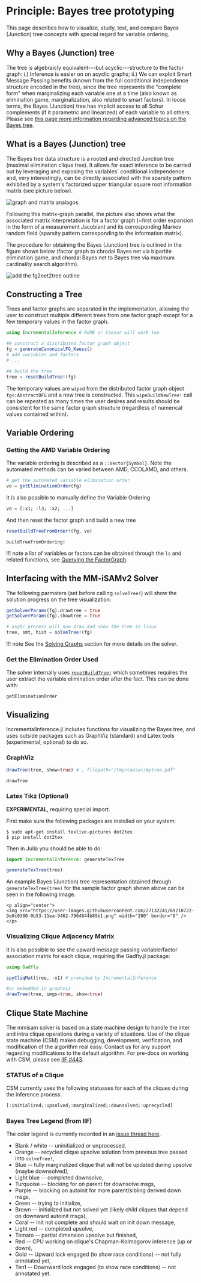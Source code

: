 # Principle: Bayes tree prototyping

This page describes how to visualize, study, test, and compare Bayes (Junction) tree concepts with special regard for variable ordering.

## Why a Bayes (Junction) tree

The tree is algebraicly equivalent---but acyclic---structure to the factor graph:  i.) Inference is easier on on acyclic graphs; ii.) We can exploit Smart Message Passing benefits (known from the full conditional independence structure encoded in the tree), since the tree represents the "complete form" when marginalizing each variable one at a time (also known as elimination game, marginalization, also related to smart factors).  In loose terms, the Bayes (Junction) tree has implicit access to all Schur complements (if it parametric and linearized) of each variable to all others.  Please see [this page more information regarding advanced topics on the Bayes tree](https://www.juliarobotics.org/Caesar.jl/latest/principles/initializingOnBayesTree/).

## What is a Bayes (Junction) tree

The Bayes tree data structure is a rooted and directed Junction tree (maximal elimination clique tree). It allows for exact inference to be carried out by leveraging and exposing the variables' conditional independence and, very interestingly, can be directly associated with the sparsity pattern exhibited by a system's factorized upper triangular square root information matrix (see picture below).

![graph and matrix analagos](https://user-images.githubusercontent.com/27132241/69210533-f55da400-0b52-11ea-89dd-f18b7fa983b8.png)

Following this matrix-graph parallel, the picture also shows what the associated matrix interpretation is for a factor graph (~first order expansion in the form of a measurement Jacobian) and its corresponding Markov random field (sparsity pattern corresponding to the information matrix).

The procedure for obtaining the Bayes (Junction) tree is outlined in the figure shown below (factor graph to chrodal Bayes net via bipartite elimination game, and chordal Bayes net to Bayes tree via maximum cardinality search algorithm).

![add the fg2net2tree outline](https://user-images.githubusercontent.com/27132241/69210647-5eddb280-0b53-11ea-82ab-dc5ff89c4a43.png)

## Constructing a Tree

Trees and factor graphs are separated in the implementation, allowing the user to construct multiple different trees from one factor graph except for a few temporary values in the factor graph.

```julia
using IncrementalInference # RoME or Caesar will work too

## construct a distributed factor graph object
fg = generateCanonicalFG_Kaess()
# add variables and factors
# ...

## build the tree
tree = resetBuildTree!(fg)
```

The temporary values are `wiped` from the distributed factor graph object `fg<:AbstractDFG` and a new tree is constructed.  This `wipeBuildNewTree!` call can be repeated as many times the user desires and results should be consistent for the same factor graph structure (regardless of numerical values contained within).

## Variable Ordering

### Getting the AMD Variable Ordering

The variable ordering is described as a `::Vector{Symbol}`.  Note the automated methods can be varied between AMD, CCOLAMD, and others.
```julia
# get the automated variable elimination order
vo = getEliminationOrder(fg)
```

It is also possible to manually define the Variable Ordering
```julia
vo = [:x1; :l3; :x2; ...]
```

And then reset the factor graph and build a new tree
```julia
resetBuildTreeFromOrder!(fg, vo)
```

```@docs
buildTreeFromOrdering!
```

!!! note
    a list of variables or factors can be obtained through the `ls` and related functions, see [Querying the FactorGraph](@ref).


## Interfacing with the MM-iSAMv2 Solver

The following parmaters (set before calling `solveTree!`) will show the solution progress on the tree visualization:
```julia
getSolverParams(fg).drawtree = true
getSolverParams(fg).showtree = true

# asybc process will now draw and show the tree in linux
tree, smt, hist = solveTree!(fg)
```

!!! note
    See the [Solving Graphs](@ref) section for more details on the solver.

### Get the Elimination Order Used

The solver internally uses [`resetBuildTree!`](@ref) which sometimes requires the user extract the variable elimination order after the fact.  This can be done with:
```@docs
getEliminationOrder
```

## Visualizing

IncrementalInference.jl includes functions for visualizing the Bayes tree, and uses outside packages such as GraphViz (standard) and Latex tools (experimental, optional) to do so.  

### GraphViz

```julia
drawTree(tree, show=true) # , filepath="/tmp/caesar/mytree.pdf"
```

```@docs
drawTree
```

### Latex Tikz (Optional)

**EXPERIMENTAL**, requiring special import.

First make sure the following packages are installed on your system:
```
$ sudo apt-get install texlive-pictures dot2tex
$ pip install dot2tex
```

Then in Julia you should be able to do:
```julia
import IncrementalInference: generateTexTree

generateTexTree(tree)
```

An example Bayes (Junction) tree representation obtained through `generateTexTree(tree)` for the sample factor graph shown above can be seen in the following image.

```@raw html
<p align="center">
<img src="https://user-images.githubusercontent.com/27132241/69210722-9e0c0380-0b53-11ea-9462-7964844b89b1.png" width="200" border="0" />
</p>
```

### Visualizing Clique Adjacency Matrix

It is also possible to see the upward message passing variable/factor association matrix for each clique, requiring the Gadfly.jl package:
```julia
using Gadfly

spyCliqMat(tree, :x1) # provided by IncrementalInference

#or embedded in graphviz
drawTree(tree, imgs=true, show=true)
```

## Clique State Machine

The mmisam solver is based on a state machine design to handle the inter and intra clique operations during a variety of situations.  Use of the clique state machine (CSM) makes debugging, development, verification, and modification of the algorithm real easy.  Contact us for any support regarding modifications to the default algorithm.  For pre-docs on working with CSM, please see [IIF #443](https://github.com/JuliaRobotics/IncrementalInference.jl/issues/443).

### STATUS of a Clique

CSM currently uses the following statusses for each of the cliques during the inference process.

```julia
[:initialized;:upsolved;:marginalized;:downsolved;:uprecycled]
```

### Bayes Tree Legend (from IIF)

The color legend is currently recorded in an [issue thread here](https://github.com/JuliaRobotics/IncrementalInference.jl/issues/349).

* Blank / white -- uninitialized or unprocessed,
* Orange -- recycled clique upsolve solution from previous tree passed into `solveTree!`,
* Blue -- fully marginalized clique that will not be updated during upsolve (maybe downsolved),
* Light blue -- completed downsolve,
* Turquoise -- blocking for on parent for downsolve msgs,
* Purple -- blocking on autoinit for more parent/sibling derived down msgs,
* Green -- trying to initialize,
* Brown -- initialized but not solved yet (likely child cliques that depend on downward autoinit msgs),
* Coral -- Init not complete and should wait on init down message,
* Light red -- completed upsolve,
* Tomato -- partial dimension upsolve but finished,
* Red -- CPU working on clique's Chapman-Kolmogorov inference (up or down),
* Gold -- Upward lock engaged (to show race conditions) -- not fully annotated yet,
* Tan1 -- Downward lock engaged (to show race conditions) -- not annotated yet.
